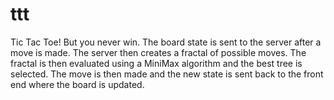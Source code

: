 # ttt
Tic Tac Toe!
But you never win.
The board state is sent to the server after a move is made.  The server then creates a fractal of possible moves.  The fractal is then evaluated using a MiniMax algorithm and the best tree is selected.  The move is then made and the new state is sent back to the front end where the board is updated.
